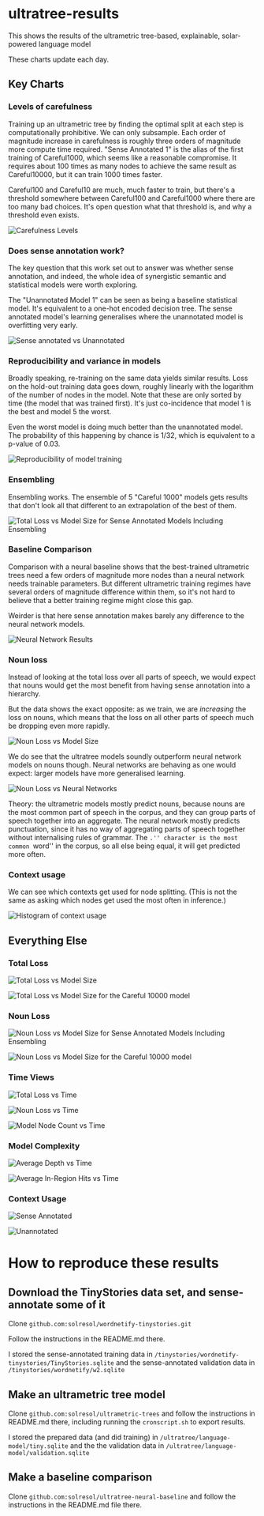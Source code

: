 # ultratree-results
This shows the results of the ultrametric tree-based, explainable, solar-powered language model

These charts update each day.

## Key Charts

### Levels of carefulness

Training up an ultrametric tree by finding the optimal split at each step is computationally prohibitive.
We can only subsample. Each order of magnitude increase in carefulness is roughly three orders of magnitude
more compute time required. "Sense Annotated 1" is the alias of the first training of Careful1000, which seems
like a reasonable compromise. It requires about 100 times as many nodes to achieve the same result
as Careful10000, but it can train 1000 times faster.

Careful100 and Careful10 are much, much faster to train, but there's a threshold somewhere between Careful100
and Careful1000 where there are too many bad choices. It's open question what that threshold is, and why a
threshold even exists.

![Carefulness Levels](levels_of_careful.png)

### Does sense annotation work?

The key question that this work set out to answer was whether sense annotation, and indeed, the whole
idea of synergistic semantic and statistical models were worth exploring. 

The "Unannotated Model 1" can be seen as being a baseline statistical model. It's equivalent to a one-hot
encoded decision tree. The sense annotated model's learning generalises where the unannotated model
is overfitting very early.

![Sense annotated vs Unannotated](sense_vs_unannotated.png)

### Reproducibility and variance in models

Broadly speaking, re-training on the same data yields similar results. Loss on the hold-out training
data goes down, roughly linearly with the logarithm of the number of nodes in the model. Note that these
are only sorted by time (the model that was trained first). It's just co-incidence that model 1 is the best
and model 5 the worst.

Even the worst model is doing much better than the unannotated model. The probability of this happening 
by chance is 1/32, which is equivalent to a p-value of 0.03.

![Reproducibility of model training](plain_models_loss_vs_size.png)

### Ensembling

Ensembling works. The ensemble of 5 "Careful 1000" models gets results that don't look all that different
to an extrapolation of the best of them.

![Total Loss vs Model Size for Sense Annotated Models Including Ensembling](total_loss_vs_model_size_with_ensemble.png)

### Baseline Comparison

Comparison with a neural baseline shows that the best-trained
ultrametric trees need a few orders of magnitude more
nodes than a neural network needs trainable parameters. But different ultrametric training regimes
have several orders of magnitude difference within them, so it's not hard to believe that a 
better training regime might close this gap.

Weirder is that here sense annotation makes barely any difference to the neural network models.

![Neural Network Results](neural-results.png)

### Noun loss

Instead of looking at the total loss over all parts of speech, we
would expect that nouns would get the most benefit from having sense
annotation into a hierarchy.

But the data shows the exact opposite: as we train, we are *increasing* the loss on nouns,
which means that the loss on all other parts of speech much be dropping even more rapidly.

![Noun Loss vs Model Size](noun_loss_vs_model_size.png)

We do see that the ultratree models soundly outperform neural network models on nouns though.
Neural networks are behaving as one would expect: larger models have more generalised learning.

![Noun Loss vs Neural Networks](noun-baseline.png)

Theory: the ultrametric models mostly predict nouns, because nouns are
  the most common part of speech in the corpus, and they can group parts
  of speech together into an aggregate.
The neural network mostly predicts punctuation, since it has no
  way of aggregating parts of speech together without internalising
  rules of grammar. The ``.'' character is the most common ``word'' in
  the corpus, so all else being equal, it will get predicted more
  often.


### Context usage

We can see which contexts get used for node splitting. (This is not the same as asking which nodes get used the most often
in inference.)

![Histogram of context usage](careful10000-context-usage.png)

## Everything Else

### Total Loss

![Total Loss vs Model Size](total_loss_vs_model_size.png)


![Total Loss vs Model Size for the Careful 10000 model](careful10000_loss_vs_size.png)

### Noun Loss



![Noun Loss vs Model Size for Sense Annotated Models Including Ensembling](noun_loss_vs_model_size_with_ensemble.png)

![Noun Loss vs Model Size for the Careful 10000 model](careful10000_noun_loss_vs_size.png)

### Time Views

![Total Loss vs Time](total_loss_vs_time.png)

![Noun Loss vs Time](noun_loss_vs_time.png)

![Model Node Count vs Time](model_node_count_vs_time.png)


### Model Complexity

![Average Depth vs Time](average_depth_vs_time.png)

![Average In-Region Hits vs Time](average_in_region_hits_vs_time.png)

### Context Usage

![Sense Annotated](sense-annotated1-context-usage.png)

![Unannotated](unannotated-context-usage.png)


# How to reproduce these results

## Download the TinyStories data set, and sense-annotate some of it

Clone `github.com:solresol/wordnetify-tinystories.git` 

Follow the instructions in the README.md there.

I stored the sense-annotated training data in `/tinystories/wordnetify-tinystories/TinyStories.sqlite` and the sense-annotated validation data in `/tinystories/wordnetify/w2.sqlite`

## Make an ultrametric tree model

Clone `github.com:solresol/ultrametric-trees` and follow the instructions
in README.md there, including running the `cronscript.sh` to export results.

I stored the prepared data (and did training) in
`/ultratree/language-model/tiny.sqlite` and the the validation data
in `/ultratree/language-model/validation.sqlite`

## Make a baseline comparison

Clone `github.com:solresol/ultratree-neural-baseline` and follow the
instructions in the README.md file there.





